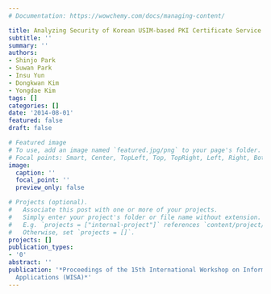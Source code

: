 ```yaml
---
# Documentation: https://wowchemy.com/docs/managing-content/

title: Analyzing Security of Korean USIM-based PKI Certificate Service
subtitle: ''
summary: ''
authors:
- Shinjo Park
- Suwan Park
- Insu Yun
- Dongkwan Kim
- Yongdae Kim
tags: []
categories: []
date: '2014-08-01'
featured: false
draft: false

# Featured image
# To use, add an image named `featured.jpg/png` to your page's folder.
# Focal points: Smart, Center, TopLeft, Top, TopRight, Left, Right, BottomLeft, Bottom, BottomRight.
image:
  caption: ''
  focal_point: ''
  preview_only: false

# Projects (optional).
#   Associate this post with one or more of your projects.
#   Simply enter your project's folder or file name without extension.
#   E.g. `projects = ["internal-project"]` references `content/project/deep-learning/index.md`.
#   Otherwise, set `projects = []`.
projects: []
publication_types:
- '0'
abstract: ''
publication: '*Proceedings of the 15th International Workshop on Information Security
  Applications (WISA)*'
---
```

